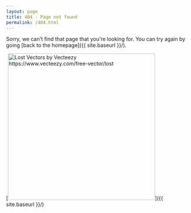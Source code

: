 ```yaml
---
layout: page
title: 404 - Page not found
permalink: /404.html
---
```


Sorry, we can't find that page that you're looking for. You can try again by going [back to the homepage]({{ site.baseurl }}/).

[<img src="{{ site.baseurl }}/images/404.jpg" alt="Lost Vectors by Vecteezy https://www.vecteezy.com/free-vector/lost" style="width: 400px;"/>]({{ site.baseurl }}/)
